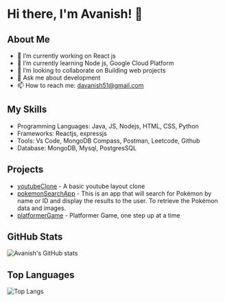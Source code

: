 # Hi there, I'm Avanish! 👋

## About Me
- 🔭 I’m currently working on React js
- 🌱 I’m currently learning Node js, Google Cloud Platform
- 👯 I’m looking to collaborate on Building web projects
- 💬 Ask me about development
- 📫 How to reach me: davanish51@gmail.com

## My Skills
- Programming Languages: Java, JS, Nodejs, HTML, CSS, Python
- Frameworks: Reactjs, expressjs
- Tools: Vs Code, MongoDB Compass, Postman, Leetcode, Github
- Database: MongoDB, Mysql, PostgresSQL

## Projects
- [youtubeClone](https://github.com/avanish460/TailwindCss/tree/main/youtubeclone) - A basic youtube layout clone
- [pokemonSearchApp](https://github.com/avanish460/js_Projects/tree/main/pokemonSearchApp) - This is an app that will search for Pokémon by name or ID and display the results to the user. To retrieve the Pokémon data and images.
- [platformerGame](https://github.com/avanish460/js_Projects/tree/main/platformerGame) - Platformer Game, one step up at a time

## GitHub Stats
![Avanish's GitHub stats](https://github-readme-stats.vercel.app/api?username=avanish460&show_icons=true&theme=radical)

## Top Languages
![Top Langs](https://github-readme-stats.vercel.app/api/top-langs/?username=avanish460&layout=compact&theme=radical)
